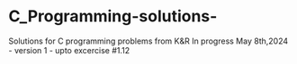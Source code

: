 # C_Programming-solutions-
Solutions for C programming problems from K&amp;R 
In progress
May 8th,2024 - version 1 - upto excercise #1.12

